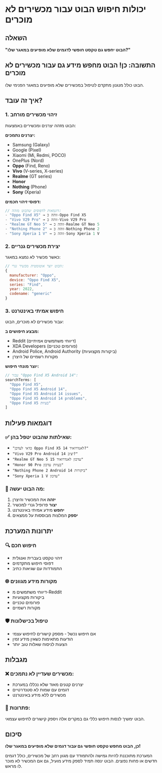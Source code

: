 # יכולות חיפוש הבוט עבור מכשירים לא מוכרים

## השאלה
**"הבוט יחפש גם טקסט חופשי לדגמים שלא מופיעים במאגר שלו?"**

## התשובה: כן! הבוט מחפש מידע גם עבור מכשירים לא מוכרים

הבוט כולל מנגנון מתקדם לטיפול במכשירים שלא מופיעים במאגר הפנימי שלו.

## איך זה עובד?

### 1. זיהוי מכשירים מורחב
הבוט מזהה יצרנים ומכשירים באמצעות:

**יצרנים נתמכים:**
- Samsung (Galaxy)
- Google (Pixel)  
- Xiaomi (Mi, Redmi, POCO)
- OnePlus (Nord)
- **Oppo** (Find, Reno)
- **Vivo** (V-series, X-series)
- **Realme** (GT series)
- **Honor**
- **Nothing** (Phone)
- **Sony** (Xperia)

**דפוסי זיהוי חכמים:**
```javascript
// דוגמאות לדפוסים שהבוט מזהה:
- "Oppo Find X5" → זוהה כ-Oppo Find X5
- "Vivo V29 Pro" → זוהה כ-Vivo V29 Pro  
- "Realme GT Neo 5" → זוהה כ-Realme GT Neo 5
- "Nothing Phone 2" → זוהה כ-Nothing Phone 2
- "Sony Xperia 1 V" → זוהה כ-Sony Xperia 1 V
```

### 2. יצירת מכשירים גנריים
כאשר מכשיר לא נמצא במאגר:

```javascript
// הבוט יוצר אוטומטית מכשיר גנרי:
{
  manufacturer: "Oppo",
  device: "Oppo Find X5", 
  series: "Find",
  year: 2022,
  codename: "generic"
}
```

### 3. חיפוש אמיתי באינטרנט
עבור מכשירים לא מוכרים, הבוט:

**מבצע חיפושים ב:**
- Reddit (דיווחי משתמשים אמיתיים)
- XDA Developers (פורומים טכניים)
- Android Police, Android Authority (ביקורות מקצועיות)
- מקורות רשמיים של היצרן

**יוצר מונחי חיפוש:**
```javascript
// עבור "Oppo Find X5 Android 14":
searchTerms: [
  "Oppo Find X5",
  "Oppo Find X5 Android 14", 
  "Oppo Find X5 Android 14 issues",
  "Oppo Find X5 Android 14 problems",
  "Oppo Find X5 בעיות"
]
```

## דוגמאות פעילות

### ✅ שאילתות שהבוט יטפל בהן:
- `"כדאי לעדכן Oppo Find X5 לאנדרואיד 14?"`
- `"Vivo V29 Pro Android 14 יציב?"`
- `"Realme GT Neo 5 עדכון לאנדרואיד 15"`
- `"Honor 90 Pro בעיות עדכון"`
- `"Nothing Phone 2 Android 14 ביקורות"`
- `"Sony Xperia 1 V עדכון"`

### 📱 מה הבוט יעשה:
1. **יזהה** את המכשיר והיצרן
2. **יצור** פרופיל גנרי למכשיר
3. **יחפש** מידע אמיתי באינטרנט
4. **יספק** המלצות מבוססות על ממצאים

## יתרונות המערכת

### 🔍 חיפוש חכם
- זיהוי טקסט בעברית ואנגלית
- דפוסי חיפוש מתקדמים
- התמודדות עם שגיאות כתיב

### 🌐 מקורות מידע מגוונים
- דיווחי משתמשים מ-Reddit
- ביקורות מקצועיות
- פורומים טכניים
- מקורות רשמיים

### 🛡️ טיפול בכישלונות
- אם חיפוש נכשל - מספק קישורים לחיפוש עצמי
- הודעות מתאימות כשאין מידע זמין
- הצעות לניסוח שאלות טוב יותר

## מגבלות

### ❌ מכשירים שעדיין לא נתמכים:
- יצרנים קטנים מאוד שלא נכללו במערכת
- דגמים עם שמות לא סטנדרטיים
- מכשירים ללא מידע באינטרנט

### 🔧 פתרונות:
הבוט ימשיך לנסות חיפוש כללי גם במקרים אלה ויספק קישורים לחיפוש עצמאי.

## סיכום

**כן, הבוט מחפש טקסט חופשי גם עבור דגמים שלא מופיעים במאגר שלו!**

המערכת מתוכננת להיות גמישה ולהתמודד עם מגוון רחב של מכשירים, כולל דגמים חדשים או פחות נפוצים. הבוט ינסה תמיד לספק מידע מועיל, גם אם המכשיר לא מוכר לו מראש.